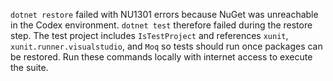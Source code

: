 `dotnet restore` failed with NU1301 errors because NuGet was unreachable in the Codex environment.
`dotnet test` therefore failed during the restore step. The test project includes
`IsTestProject` and references `xunit`, `xunit.runner.visualstudio`, and `Moq`
so tests should run once packages can be restored.
Run these commands locally with internet access to execute the suite.
